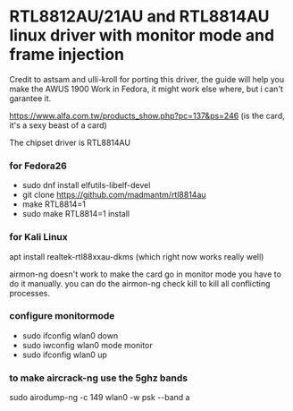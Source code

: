 # RTL8812AU/21AU and RTL8814AU linux driver with monitor mode and frame injection
Credit to astsam and ulli-kroll for porting this driver, the guide will help you make the AWUS 1900 Work in Fedora, it might work else where, but i can't garantee it.

https://www.alfa.com.tw/products_show.php?pc=137&ps=246 (is the card, it's a sexy beast of a card)

The chipset driver is RTL8814AU

### for Fedora26
* sudo dnf install elfutils-libelf-devel
* git clone https://github.com/madmantm/rtl8814au
* make RTL8814=1
* sudo make RTL8814=1 install

### for Kali Linux
apt install realtek-rtl88xxau-dkms (which right now works really well)

airmon-ng doesn't work to make the card go in monitor mode you have to do it manually.
you can do the airmon-ng check kill to kill all conflicting processes.

### configure monitormode
* sudo ifconfig wlan0 down
* sudo iwconfig wlan0 mode monitor
* sudo ifconfig wlan0 up


### to make aircrack-ng use the 5ghz bands
sudo airodump-ng -c 149 wlan0 -w psk --band a
